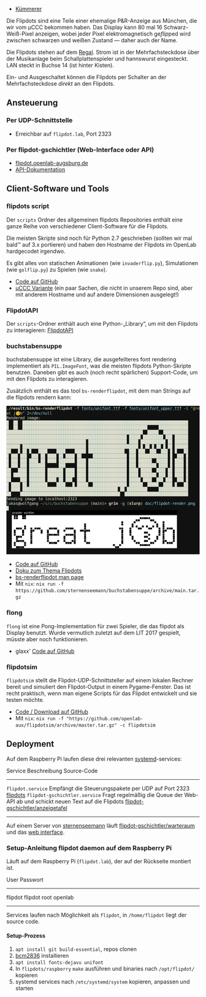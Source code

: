 * [Kümmerer](Kümmerer#flipdots)

Die Flipdots sind eine Teile einer ehemalige P&R-Anzeige aus München, die wir vom μCCC bekommen haben. Das Display kann 80 mal 16 Schwarz-Weiß-Pixel anzeigen, wobei jeder Pixel elektromagnetisch ge*flip*ped wird zwischen schwarzen und weißen Zustand — daher auch der Name.

Die Flipdots stehen auf dem [Regal](Regal). Strom ist in der Mehrfachsteckdose über der Musikanlage beim Schallplattenspieler und hannswurst eingesteckt. LAN steckt in Buchse 14 (ist hinter Kisten).

Ein- und Ausgeschaltet können die Flipdots per Schalter an der Mehrfachsteckdose *direkt* an den Flipdots.

## Ansteuerung

### Per UDP-Schnittstelle

* Erreichbar auf `flipdot.lab`, Port 2323

### Per flipdot-gschichtler (Web-Interface oder API)

* [flipdot.openlab-augsburg.de](http://flipdot.openlab-augsburg.de)
* [API-Dokumentation](https://github.com/openlab-aux/flipdot-gschichtler#api-documentation)

## Client-Software und Tools

### flipdots script

Der `scripts` Ordner des allgemeinen flipdots Repositories enthält eine ganze Reihe von verschiedener Client-Software für die Flipdots.

Die meisten Skripte sind noch für Python 2.7 geschrieben (sollten wir mal bald™ auf 3.x portieren) und haben den Hostname der Flipdots im OpenLab hardgecodet irgendwo.

Es gibt alles von statischen Animationen (wie `invaderflip.py`), Simulationen (wie `golflip.py`) zu Spielen (wie `snake`).

* [Code auf GitHub](https://github.com/openlab-aux/flipdots/tree/master/scripts)
* [μCCC Variante](https://github.com/muccc/flipdots/tree/master/scripts) (ein paar Sachen, die nicht in unserem Repo sind, aber mit anderem Hostname und auf andere Dimensionen ausgelegt!)

### FlipdotAPI

Der `scripts`-Ordner enthält auch eine Python-„Library“, um mit den Flipdots zu interagieren: [FlipdotAPI](https://github.com/openlab-aux/flipdots/tree/master/scripts/FlipdotAPI)

### buchstabensuppe

buchstabensuppe ist eine Library, die ausgefeilteres font rendering implementiert als `PIL.ImageFont`, was die meisten flipdots Python-Skripte benutzen.
Daneben gibt es auch (noch recht spärlichen) Support-Code, um mit den Flipdots zu interagieren.

Zusätzlich enthält es das tool `bs-renderflipdot`, mit dem man Strings auf die flipdots rendern kann:

![bs-renderflipdot rendert text mit emoji und text shaping auf flipdotsim](flipdot-render.png)

* [Code auf GitHub](https://github.com/sternenseemann/buchstabensuppe)
* [Doku zum Thema Flipdots](https://github.com/sternenseemann/buchstabensuppe/blob/main/README.md#flipdot-interaction)
* [bs-renderflipdot man page](https://sternenseemann.github.io/buchstabensuppe/man/bs-renderflipdot.1.html)
* Mit `nix`: `nix run -f https://github.com/sternenseemann/buchstabensuppe/archive/main.tar.gz`

### flong

`flong` ist eine Pong-Implementation für zwei Spieler, die das flipdot als Display benutzt. Wurde vermutlich zuletzt auf dem LIT 2017 gespielt, müsste aber noch funktionieren.

* glaxx' [Code auf GitHub](https://github.com/glaxx/flong)

### flipdotsim

`flipdotsim` stellt die Flipdot-UDP-Schnittsteller auf einem lokalen Rechner bereit und simuliert den Flipdot-Output in einem Pygame-Fenster. Das ist recht praktisch, wenn man eigene Scripts für das Flipdot entwickelt und sie testen möchte.

* [Code / Download auf GitHub](https://github.com/openlab-aux/flipdotsim/blob/master/flipdotsim.py)
* Mit `nix`: `nix run -f "https://github.com/openlab-aux/flipdotsim/archive/master.tar.gz" -c flipdotsim`

## Deployment

Auf dem Raspberry Pi laufen diese drei relevanten [systemd](http://systemd.org/)-services:

Service                           Beschreibung                                                                          Source-Code
--------------------------------  ----------------------------------------------------------------------------------    ------------
`flipdot.service`                 Empfängt die Steuerungspakete per UDP auf Port 2323                                   [flipdots](https://github.com/openlab-aux/flipdots/tree/master/raspberrypi)
`flipdot-gschichtler.service`     Fragt regelmäßig die Queue der Web-API ab und schickt neuen Text auf die Flipdots     [flipdot-gschichtler/anzeigetafel](https://github.com/openlab-aux/flipdot-gschichtler/tree/master/anzeigetafel)
--------------------------------  ----------------------------------------------------------------------------------    ------------

Auf einem Server von [sternenseemann](Mensch_sternenseemann) läuft [flipdot-gschichtler/warteraum](https://github.com/openlab-aux/flipdot-gschichtler/tree/master/warteraum)
und das [web interface](https://github.com/openlab-aux/flipdot-gschichtler/tree/master/bahnhofshalle).

### Setup-Anleitung flipdot daemon auf dem Raspberry Pi

Läuft auf dem Raspberry Pi (`flipdot.lab`), der auf der Rückseite montiert ist.

User    Passwort
------- --------
flipdot flipdot
root    openlab
------- --------

Services laufen nach Möglichkeit als `flipdot`, in `/home/flipdot` liegt der source code.

#### Setup-Prozess

1. `apt install git build-essential`, repos clonen
2. [bcm2836](http://www.airspayce.com/mikem/bcm2835/) installieren
5. `apt install fonts-dejavu unifont`
3. In `flipdots/raspberry` `make` ausführen und binaries nach `/opt/flipdot/` kopieren
4. systemd services nach `/etc/systemd/system` kopieren, anpassen und starten
